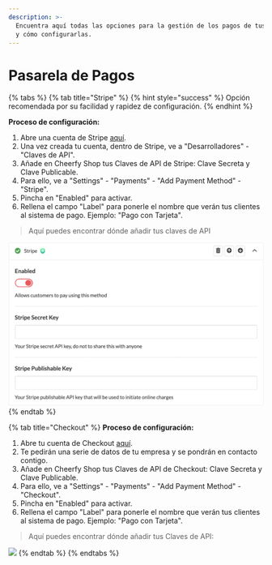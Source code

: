 ```yaml
---
description: >-
  Encuentra aquí todas las opciones para la gestión de los pagos de tus clientes
  y cómo configurarlas.
---
```


# Pasarela de Pagos

{% tabs %}
{% tab title="Stripe" %}
{% hint style="success" %}
Opción recomendada por su facilidad y rapidez de configuración.
{% endhint %}

**Proceso de configuración:**

1. Abre una cuenta de Stripe [aquí](https://dashboard.stripe.com/register).
2. Una vez creada tu cuenta, dentro de Stripe, ve a "Desarrolladores" - "Claves de API".
3. Añade en Cheerfy Shop tus Claves de API de Stripe: Clave Secreta y Clave Publicable.
4. Para ello, ve a "Settings" - "Payments" - "Add Payment Method" - "Stripe".
5. Pincha en "Enabled" para activar.
6. Rellena el campo "Label" para ponerle el nombre que verán tus clientes al sistema de pago. Ejemplo: "Pago con Tarjeta".

> Aquí puedes encontrar dónde añadir tus claves de API

![](../.gitbook/assets/image%20%2827%29.png)
{% endtab %}

{% tab title="Checkout" %}
**Proceso de configuración:**

1. Abre tu cuenta de Checkout [aquí](https://go.checkout.com/variants/es/connected-payments?creative=504908625344&keyword=checkout%20espa%C3%B1a&matchtype=e&network=g&device=c&utm_campaign=gl_always_on_ggl&utm_source=google&utm_medium=paid_search&utm_term=checkout%20espa%C3%B1a&gclid=Cj0KCQjwmIuDBhDXARIsAFITC_5t5B8geww2r3MAdntB9TWgkVfZHYQwaQl1GZPVP3YOkfm-o458adUaAsayEALw_wcB).
2. Te pedirán una serie de datos de tu empresa y se pondrán en contacto contigo.
3. Añade en Cheerfy Shop tus Claves de API de Checkout: Clave Secreta y Clave Publicable.
4. Para ello, ve a "Settings" - "Payments" - "Add Payment Method" - "Checkout".
5. Pincha en "Enabled" para activar.
6. Rellena el campo "Label" para ponerle el nombre que verán tus clientes al sistema de pago. Ejemplo: "Pago con Tarjeta".

> Aquí puedes encontrar dónde añadir tus Claves de API:

![](../.gitbook/assets/image%20%2835%29.png)
{% endtab %}
{% endtabs %}

